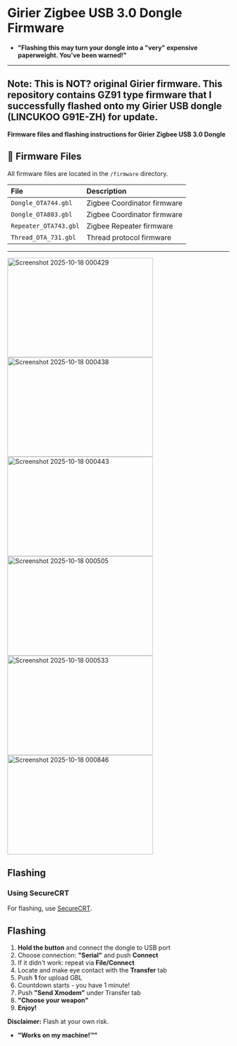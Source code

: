 # Girier Zigbee USB 3.0 Dongle Firmware

- **"Flashing this may turn your dongle into a "very" expensive paperweight. You've been warned!"**


---
**Note:** This is **NOT? original Girier firmware**. This repository contains **GZ91** type firmware that I successfully flashed onto my Girier USB dongle (LINCUKOO G91E-ZH) for update.
---


**Firmware files and flashing instructions for Girier Zigbee USB 3.0 Dongle**

## 📁 Firmware Files

All firmware files are located in the `/firmware` directory.

| File | Description |
| :--- | :--- |
| `Dongle_OTA744.gbl` | Zigbee Coordinator firmware |
| `Dongle_OTA803.gbl` | Zigbee Coordinator firmware |
| `Repeater_OTA743.gbl` | Zigbee Repeater firmware |
| `Thread_OTA_731.gbl` | Thread protocol firmware |

---
<img width="330" height="225" alt="Screenshot 2025-10-18 000429" src="https://github.com/user-attachments/assets/80499487-eee6-47af-9fa6-6323ec544690" />
<img width="330" height="225" alt="Screenshot 2025-10-18 000438" src="https://github.com/user-attachments/assets/c86578a8-92b7-4425-a8ee-8dbd6a491a8e" />
<img width="330" height="225" alt="Screenshot 2025-10-18 000443" src="https://github.com/user-attachments/assets/b185550a-c503-487a-9701-c4afdb61c124" />
<img width="330" height="225" alt="Screenshot 2025-10-18 000505" src="https://github.com/user-attachments/assets/cdcd07a5-4730-4497-ab35-3707f3de1b1d" />
<img width="330" height="225" alt="Screenshot 2025-10-18 000533" src="https://github.com/user-attachments/assets/b3afabdf-6fde-464b-83f2-c02985ee2f41" />
<img width="330" height="225" alt="Screenshot 2025-10-18 000846" src="https://github.com/user-attachments/assets/490bfd2e-da6b-4c32-bb4d-4df2de4f857c" />

## Flashing

### Using SecureCRT

For flashing, use [SecureCRT](https://www.vandyke.com/products/securecrt/).

## Flashing

1. **Hold the button** and connect the dongle to USB port
2. Choose connection: **"Serial"** and push **Connect**
3. If it didn't work: repeat via **File/Connect**
4. Locate and make eye contact with the **Transfer** tab
5. Push **1** for upload GBL
6. Countdown starts - you have 1 minute!
7. Push **"Send Xmodem"** under Transfer tab
8. **"Choose your weapon"**
9. **Enjoy!**

**Disclaimer:** Flash at your own risk.
- **"Works on my machine!™"**
